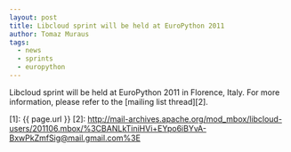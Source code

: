 ```yaml
---
layout: post
title: Libcloud sprint will be held at EuroPython 2011
author: Tomaz Muraus
tags:
  - news
  - sprints
  - europython
---
```


Libcloud sprint will be held at EuroPython 2011 in Florence, Italy. For more
information, please refer to the [mailing list thread][2].

[1]: {{ page.url }}
[2]: http://mail-archives.apache.org/mod_mbox/libcloud-users/201106.mbox/%3CBANLkTiniHVi+EYpo6iBYvA-BxwPkZmfSig@mail.gmail.com%3E
